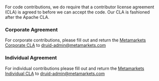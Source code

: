 For code contributions, we do require that a contributor license agreement
(CLA) is agreed to before we can accept the code. Our CLA is fashioned after
the Apache CLA.

### Corporate Agreement

For corporate contributions, please fill out and return the [Metamarkets Corporate
CLA](https://docs.google.com/document/d/1fgAWpzJT5sVwXqSF9r00gMsoJlxZyw24Ifejb4oyyrc/edit?usp=sharing)
to [druid-admin@metamarkets.com](mailto:druid-admin@metamarkets.com)

### Individual Agreement

For individual contributions please fill out and return the [Metamarkets Individual
CLA](https://docs.google.com/document/d/1tHE41iQuQmowLgkBeAe7YMt6EfVjo2hLncvV80bfONs/edit?usp=sharing)
to [druid-admin@metamarkets.com](mailto:druid-admin@metamarkets.com)
